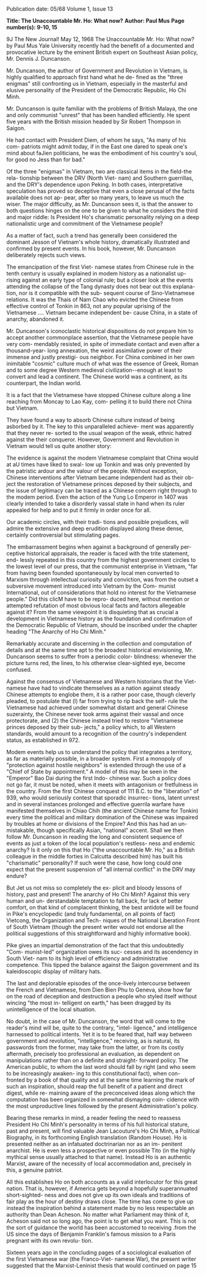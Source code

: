 Publication date: 05/68
Volume 1, Issue 13

**Title: The Unaccountable Mr. Ho: What now?**
**Author: Paul Mus**
**Page number(s): 9-10, 15**

9J The New Journal! May 12, 1968 
The Unaccountable Mr. Ho: What now? 
by Paul Mus 
Yale University recently had the benefit of a documented and provocative lecture by the eminent British expert on Southeast 
Asian policy, Mr. Dennis J. Duncanson. 

Mr. Duncanson, the author of Government and Revolution in Vietnam, is highly qualified to approach first hand what he de-
fined as the "three enigmas" still confronting us in Vietnam, especially in the masterful and elusive personality of the President of 
the Democratic Republic, Ho Chi Minh. 

Mr. Duncanson is quite familiar with the problems of British Malaya, the one and only communist "unrest" that has been 
handled efficiently. He spent five years with the British mission headed by Sir Robert Thompson in Saigon. 

He had contact with President Diem, of 
whom he says, "As many of his com-
patriots might admit today, if in the East 
one dared to speak one's mind about faJien 
politicians, he was the embodiment of his 
country's soul, for good no Jess than for 
bad." 

Of the three "enigmas" in Vietnam, two 
are classical items in the field-the rela-
tionship between the DRV (North Viet-
nam) and Southern guerrillas, and the 
DRY's dependence upon Peking. In 
both cases, interpretative speculation 
has proved so deceptive that even a close 
perusal of the facts available does not ap-
pear, after so many years, to leave us 
much the wiser. The major difficulty, as 
Mr. Duncanson sees it, is that the answer 
to both questions hinges on the one to be 
given to what he considers the third and 
major riddle: Is President Ho's charismatic 
personality relying on a deep nationalistic 
urge and commitment of the Vietnamese 
people? 

As a matter of fact, such a trend has 
generally been considered the dominant 
Jesson of Vietnam's whole history, 
dramatically illustrated and confirmed by 
present events. In his book, however, 
Mr. Duncanson deliberately rejects such 
views. 

The emancipation of the first Viet-
namese states from Chinese rule in the 
tenth century is usually explained in 
modem history as a nationalist up-
rising against an early type of colonial 
rule; but a closer look at the events 
attending the collapse of the Tang 
dynasty does not bear out this explana-
tion, nor is it compatible with the sub-
sequent course of Sino-Vietnamese 
relations. It was the Thais of Nam 
Chao who evicted the Chinese from 
effective control of Tonkin in 863, not 
any popular uprising of the Vietnamese 
.... Vietnam became independent be-
cause China, in a state of anarchy, 
abandoned it. 

Mr. Duncanson's iconoclastic historical 
dispositions do not prepare him to accept 
another commonplace assertion, that the 
Vietnamese people have very com-
mendably resisted, in spite of immediate 
contact and even after a thousand-year-
long annexation, the weird assimilative 
power of their immense and justly prestigi-
ous neighbor. For China combined in her 
own inimitable "cosmic" culture much of 
what was the essence of Greek, Roman 
and to some degree Western medieval 
civilization--enough at least to convert 
and lead a continent. The Chinese world 
was a continent, as its counterpart, the 
Indian world. 

It is a fact that the Vietnamese have 
stopped Chinese culture along a line 
reaching from Moncay to Lao Kay, com-
pelling it to build there not China but 
Vietnam. 

They have found a way to absorb 
Chinese culture instead of being asborbed 
by it. The key to this unparalleled achieve-
ment was apparently that they never re-
sorted to the usual weapon of the weak, 
ethnic hatred against the their conqueror. 
However, Government and Revolution 
in Vietnam would tell us quite another 
story: 

The evidence is against the modem 
Vietnamese complaint that China 
would at aU times have liked to swal-
low up Tonkin and was only prevented 
by the patristic ardour and the valour 
of the people. Without exception, 
Chinese interventions after Vietnam 
became independent had as their ob-
ject the restoration of Vietnamese 
princes deposed by their subjects, and 
the issue of legitimacy can be traced 
as a Chinese concern right through to 
the modem period. Even the action 
of the Yung Lo Emperor in 1407 was 
clearly intended to take a disorderly 
vassal state in hand when its ruler 
appealed for help and to put it firmly 
in order once for all. 

Our academic circles, with their tradi-
tions and possible prejudices, will admire 
the extensive and deep erudition displayed 
along these dense, certainly controversial 
but stimulating pages. 

The embarrassment begins when 
against a background of generally per-
ceptive historical appraisals, the reader 
is faced with the trite statement, end-
lessly repeated in this country from the 
highest government circles to the lowest 
level of our press, that the communist 
enterprise in Vietnam, "far from having 
been founded spontaneously by local 
men converted to Marxism through 
intellectual curiosity and conviction, was 
from the outset a subversive movement 
introduced into Vietnam by the Com-
munist International, out of considerations 
that hold no interest for the Vietnamese 
people." Did this clicM have to be repro-
duced here, without mention or attempted 
refutation of most obvious local facts and 
factors allegeable against it? From the 
same viewpoint it is disquieting that as 
crucial a development in Vietnamese 
history as the foundation and confirmation 
of the Democratic Republic of Vietnam, 
should be inscribed under the chapter 
heading "The Anarchy of Ho Chi Minh." 

Remarkably accurate and discerning in 
the collection and computation of details 
and at the same time apt to the broadest 
historical envisioning, Mr. Duncanson 
seems to suffer from a periodic color-
blindness: whenever the picture turns red, 
the lines, to his otherwise clear-sighted 
eye, become confused. 

Against the consensus of Vietnamese 
and Western historians that the Viet-
namese have had to vindicate themselves 
as a nation against steady Chinese attempts 
to englobe them, it is a rather poor case, 
though cleverly pleaded, to postulate that 
(l) far from trying to rip back the self-
rule the Vietnamese had achieved under 
somewhat distant and general Chinese 
suzerainty, the Chinese never took arms 
against their vassal and once protectorate, 
and (2) the Chinese instead tried to restore 
"Vietnamese princes deposed by their sub-
jects," a policy which, to all Western 
standards, would amount to a recognition 
of the country's independent status, as 
established in 972. 

Modem events help us to understand 
the policy that integrates a territory, as far 
as materially possible, in a broader system. 
First a monopoly of "protection against 
hostile neighbors" is extended through the 
use of a "Chief of State by appointment." 
A model of this may be seen in the 
"Emperor" Bao Dai during the first Indo-
chinese war. Such a policy does not go 
far, it must be noted, when it meets with 
antagonism or fretfulness in the country. 
From the first Chinese conquest of 111 
B.C. to the "liberation" of 939, who would 
seriously contest that sporadic insurrec-
tions, latent unrest and in several instances 
prolonged and effective guerrila warfare 
have manifested themselves in Chiao 
Chih (the ancient Chinese name for 
Tonkin) every time the political and 
military domination of the Chinese was 
impaired by troubles at home or divisions 
of the Empire? And this has had an un-
mistakable, though specifically Asian, 
"national" accent. Shall we then follow 
Mr. Duncanson in reading the long and 
consistent sequence of events as just a 
token of the local population's restless-
ness and endemic anarchy? Is it only on 
this that Ho ("the unaccountable Mr. 
Ho," as a British colleague in the middle 
forties in Calcutta described him) has 
built his "charismatic" personality? If 
such were the case, how long could one 
expect that the present suspension of "all 
internal conflict" in the DRV may endure? 

But Jet us not miss so completely the ex-
plicit and bloody lessons of history, past 
and present! The anarchy of Ho Chi 
Minh? Against this very human and un-
derstandable temptation to fall back, for 
lack of better comfort, on that kind of 
complacent thinking, the best antidote 
will be found in Pike's encyclopedic (and 
truly fundamental, on all points of fact) 
Vietcong, the Organization and Tech-
niques of the National Liberation Front 
of South Vietnam (though the present 
writer would not endorse all the political 
suggestions of this straightforward and 
highly informative book). 

Pike gives an impartial demonstration 
of the fact that this undoubtedly "Com-
munist-led" organization owes its suc-
cesses and its ascendency in South Viet-
nam to its high level of efficiency and 
administrative competence. This tipped 
the balance against the Saigon government 
and its kaleidoscopic display of military 
hats. 

The last and deplorable episodes of the 
once-lively intercourse between the 
French and Vietnamese, from Dien Bien 
Phu to Geneva, show how far on the road 
of deception and destruction a people who 
styled itself without wincing "the most in-
telligent on earth," has been dragged by 
its unintelligence of the local situation. 

No doubt, in the case of Mr. Duncanson, 
the word that will come to the reader's 
mind will be, quite to the contrary, "intel-
ligence," and intelligence harnessed to 
political intents. Yet it is to be feared that, 
half way between government and 
revolution, "intelligence," receiving, as 
is natural, its passwords from the former, 
may take from the latter, or from its costly 
aftermath, precisely too professional an 
evaluation, as dependent on manipulations 
rather than on a definite and straight-
forward policy. The American public, to 
whom the last word should fall by right 
(and who seem to be increasingly awaken-
ing to this constitutional fact), when con-
fronted by a book of that quality and 
at the same time learning the mark of such 
an inspiration, should reap the full benefit 
of a patient and direct digest, while re-
maining aware of the preconceived ideas 
along which the computation has been 
organized in somewhat dismaying coin-
cidence with the most unproductive lines 
followed by the present Administration's 
policy. 

Bearing these remarks in mind, a reader 
feeling the need to reassess President 
Ho Chi Minh's personality in terms of his 
full historical stature, past and present, 
will find valuable Jean Lacouture's Ho 
Chi Minh, a Political Biography, in its 
forthcoming English translation (Random 
House). Ho is presented neither as an 
infatuated doctrinarian nor as an im-
penitent anarchist. He is even less a 
prospective or even possible Tito (in the 
highly mythical sense usually attached to 
that name). Instead Ho is an authentic 
Marxist, aware of the necessity of local 
accommodation and, precisely in this, a 
genuine patriot. 

All this establishes Ho on both accounts 
as a valid interlocutor for this great nation. 
That is, however, if America gets beyond 
a hopefully superannuated short-sighted-
ness and does not give up its own ideals 
and traditions of fair play as the hour of 
destiny draws close. The time has come 
to give up instead the inspiration behind a 
statement made by no less respectable an 
authority than Dean Acheson. No matter 
what Parliament may think of it, Acheson 
said not so long ago, the point is to get 
what you want. This is not the sort of 
guidance the world has been accustomed 
to receiving .from the US since the days 
of Benjamin Franklin's famous mission 
to a Paris pregnant with its own revolu-
tion. 

Sixteen years ago in the concluding 
pages of a sociological evaluation of the 
first Vietnamese war (the Franco-Viet-
namese War), the present writer suggested 
that the Marxist-Leninist thesis that would
continued on page 15